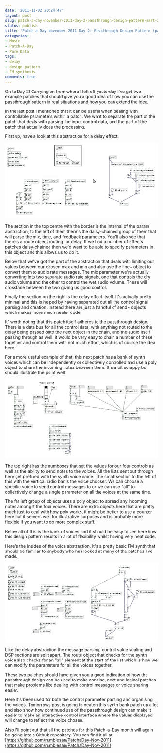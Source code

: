 ```yaml
---
date: '2011-11-02 20:24:47'
layout: post
slug: patch-a-day-november-2011-day-2-passthrough-design-pattern-part-2
status: publish
title: 'Patch-a-Day November 2011 Day 2: Passthrough Design Pattern (part 2)'
categories:
- Music
- Patch-A-Day
- Pure Data
tags:
- delay
- design pattern
- FM synthesis
comments: true
---
```


On to Day 2! Carrying on from where I left off yesterday I've got two example patches that should give you a good idea of how you can use the passthrough pattern in real situations and how you can extend the idea.

In the last post I mentioned that it can be useful when dealing with controllable parameters within a patch. We want to separate the part of the patch that deals with parsing the input control data, and the part of the patch that actually does the processing.

First up, have a look at this abstraction for a delay effect.

![Passthrough delay effect example](/a/2011-11-02-patch-a-day-november-2011-day-2-passthrough-design-pattern-part-2/passthrough-delay-example.png)

The section in the top centre with the border is the internal of the param abstraction, to the left of them there's the daisy-chained group of them that will parse the mix, time, and feedback parameters. You'll also see that there's a route object routing for delay. If we had a number of effects patches daisy-chained then we'd want to be able to specify parameters in this object and this allows us to do it.

Below that we've got the part of the abstraction that deals with limiting our values between our chosen max and min and also use the line~ object to convert them to audio rate messages. The mix parameter we're actually converting into two separate audio rate signals, one that controls the dry audio volume and the other to control the wet audio volume. These will crossfade between the two giving us good control.

Finally the section on the right is the delay effect itself. It's actually pretty minimal and this is helped by having separated out all the control signal parsing and creation. Instead there are just a handful of send~ objects which makes more much neater code.

It' worth noting that this patch itself adheres to the passthrough design. There is a data bus for all the control data, with anything not routed to the delay being passed onto the next object in the chain, and the audio itself passing through as well. it would be very easy to chain a number of these together and control them with not much effort, which is of course the idea here.

For a more useful example of that, this next patch has a bank of synth voices which can be independently or collectively controlled and use a poly object to share the incoming notes between them. It's a bit scrappy but should illustrate the point well.

![Passthrough synth bank example](/a/2011-11-02-patch-a-day-november-2011-day-2-passthrough-design-pattern-part-2/passthrough-synth-bank.png)

The top right has the numboxes that set the values for our four controls as well as the ability to send notes to the voices. All the lists sent out through here get prefixed with the synth voice name. The small section to the left of this with the vertical radio bar is the voice chooser. We can choose a specific voice to send control messages to or we can use "all" to collectively change a single parameter on all the voices at the same time.

The far left group of objects uses a poly object to spread any incoming notes amongst the four voices. There are extra objects here that are pretty much just to deal with how poly works, it might be better to use a counter here but it servers well for illustrative purposes and is probably more flexible if you want to do more complex stuff.

Below all of this is the bank of voices and it should be easy to see here how this design pattern results in a lot of flexibility whilst having very neat code.

Here's the insides of the voice abstraction. It's a pretty basic FM synth that should be familiar to anybody who has looked at many of the patches I've made.

![Synth bank voice abstraction](/a/2011-11-02-patch-a-day-november-2011-day-2-passthrough-design-pattern-part-2/passthrough-synth-bank-voice.png)

Like the delay abstraction the message parsing, control value scaling and DSP sections are split apart. The route object that checks for the synth voice also checks for an "all" element at the start of the list which is how we can modify the parameters for all the voices together.

These two patches should have given you a good indication of how the passthrough design can be used to make concise, neat and logical patches that make problems like dealing with control messages or voice sharing easier.

Here it's been used for both the control parameter parsing and organising the voices. Tomorrows post is going to neaten this synth bank patch up a lot and also show how continued use of the passthrough design can make it easier to make an interactive control interface where the values displayed will change to reflect the voice chosen.



Also I'll point out that all the patches for this Patch-a-Day month will again be going into a Github repository. You can find it all at [https://github.com/rumblesan/PatchaDay-Nov-2011](https://github.com/rumblesan/PatchaDay-Nov-2011)


